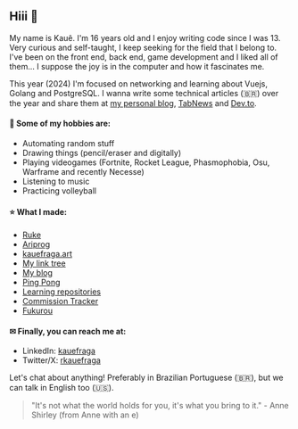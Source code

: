 ## Hiii 👋

My name is Kauê. I'm 16 years old and I enjoy writing code since I was 13. Very curious and self-taught, I keep seeking for the field that I belong to. I've been on the front end, back end, game development and I liked all of them... I suppose the joy is in the computer and how it fascinates me.

This year (2024) I'm focused on networking and learning about Vuejs, Golang and PostgreSQL. I wanna write some technical articles (🇧🇷) over the year and share them at [my personal blog](https://kauefraga.github.io/blog/), [TabNews](http://tabnews.com.br/kauefraga) and [Dev.to](https://dev.to/kauefraga).

#### 💜 Some of my hobbies are:

- Automating random stuff
- Drawing things (pencil/eraser and digitally)
- Playing videogames (Fortnite, Rocket League, Phasmophobia, Osu, Warframe and recently Necesse)
- Listening to music
- Practicing volleyball

#### ⭐ What I made:

- [Ruke](https://github.com/kauefraga/Ruke)
- [Ariprog](https://github.com/kauefraga/ariprog)
- [kauefraga.art](https://kauefraga.art)
- [My link tree](https://kauefraga.github.io/yalt/)
- [My blog](https://kauefraga.github.io/blog/)
- [Ping Pong](https://github.com/kauefraga/ping-pong)
- [Learning repositories](https://github.com/kauefraga?tab=repositories&q=learning)
- [Commission Tracker](https://comms-tracker.netlify.app)
- [Fukurou](https://github.com/kauefraga/fukurou)

#### ✉ Finally, you can reach me at:

- LinkedIn: [kauefraga](https://linkedin.com/in/kauefraga)
- Twitter/X: [rkauefraga](https://twitter.com/rkauefraga)

Let's chat about anything! Preferably in Brazilian Portuguese (🇧🇷), but we can talk in English too (🇺🇸).

> "It's not what the world holds for you, it's what you bring to it." - Anne Shirley (from Anne with an e)
